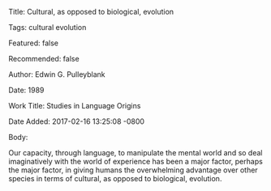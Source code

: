 Title:  Cultural, as opposed to biological, evolution

Tags:   cultural evolution

Featured: false

Recommended: false

Author: Edwin G. Pulleyblank

Date:   1989

Work Title: Studies in Language Origins

Date Added: 2017-02-16 13:25:08 -0800

Body: 

Our capacity, through language, to manipulate the mental world and so deal imaginatively with the world of experience has been a major factor, perhaps the major factor, in giving humans the overwhelming advantage over other species in terms of cultural, as opposed to biological, evolution. 

